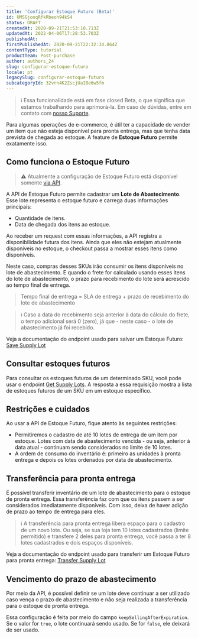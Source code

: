 ```yaml
---
title: 'Configurar Estoque Futuro (Beta)'
id: UMSGjooqRfkRbeoh94kS4
status: DRAFT
createdAt: 2020-09-21T21:53:10.713Z
updatedAt: 2022-04-06T17:28:53.703Z
publishedAt: 
firstPublishedAt: 2020-09-21T22:32:34.864Z
contentType: tutorial
productTeam: Post-purchase
author: authors_24
slug: configurar-estoque-futuro
locale: pt
legacySlug: configurar-estoque-futuro
subcategoryId: 32vrn4K2ZscjUaIBe6w5fm
---
```


>ℹ️ Essa funcionalidade está em fase closed Beta, o que significa que estamos trabalhando para aprimorá-la. Em caso de dúvidas, entre em contato com [nosso Suporte](https://support.vtex.com/hc/pt-br/requests).

Para algumas operações de e-commerce, é útil ter a capacidade de vender um item que não esteja disponível para pronta entrega, mas que tenha data prevista de chegada ao estoque. A feature de __Estoque Futuro__ permite exatamente isso.

## Como funciona o Estoque Futuro

>⚠️ Atualmente a configuração de Estoque Futuro está disponível somente <a target="_blank" href="https://developers.vtex.com/reference/inventory#savesupplylot">via API</a>.

A API de Estoque Futuro permite cadastrar um __Lote de Abastecimento__. Esse lote representa o estoque futuro e carrega duas informações principais:
- Quantidade de itens.
- Data de chegada dos itens ao estoque.

Ao receber um request com essas informações, a API registra a disponibilidade futura dos itens. Ainda que eles não estejam atualmente disponíveis no estoque, o checkout passa a mostrar esses itens como disponíveis.

Neste caso, compras desses SKUs irão consumir os itens disponíveis no lote de abastecimento. E quando o frete for calculado usando esses itens do lote de abastecimento, o prazo para recebimento do lote será acrescido ao tempo final de entrega.

>Tempo final de entrega = SLA de entrega + prazo de recebimento do lote de abastecimento

>ℹ️ Caso a data do recebimento seja anterior à data do cálculo do frete, o tempo adicional será 0 (zero), já que - neste caso - o lote de abastecimento já foi recebido.

Veja a documentação do endpoint usado para salvar um Estoque Futuro:
[Save Supply Lot](https://developers.vtex.com/reference/inventory#savesupplylot)

## Consultar estoques futuros

Para consultar os estoques futuros de um determinado SKU, você pode usar o endpoint [Get Supply Lots](https://developers.vtex.com/reference/inventory#getsupplylots). A resposta a essa requisição mostra a lista de estoques futuros de um SKU em um estoque específico.

## Restrições e cuidados

Ao usar a API de Estoque Futuro, fique atento às seguintes restrições:

- Permitiremos o cadastro de até 10 lotes de entrega de um item por estoque. Lotes com data de abastecimento vencida - ou seja, anterior à data atual - continuam sendo considerados no limite de 10 lotes.
- A ordem de consumo do inventário é: primeiro as unidades à pronta entrega e depois os lotes ordenados por data de abastecimento.

## Transferência para pronta entrega

É possível transferir inventário de um lote de abastecimento para o estoque de pronta entrega. Essa transferência faz com que os itens passem a ser considerados imediatamente disponíveis. Com isso, deixa de haver adição de prazo ao tempo de entrega para eles.

>ℹ️ A transferência para pronta entrega libera espaço para o cadastro de um novo lote. Ou seja, se sua loja tem 10 lotes cadastrados (limite permitido) e transfere 2 deles para pronta entrega, você passa a ter 8 lotes cadastrados e dois espaços disponíveis.

Veja a documentação do endpoint usado para transferir um Estoque Futuro para pronta entrega:
[Transfer Supply Lot](https://developers.vtex.com/reference/inventory#transfersupplylot)

## Vencimento do prazo de abastecimento

Por meio da API, é possível definir se um lote deve continuar a ser utilizado caso vença o prazo de abastecimento e não seja realizada a transferência para o estoque de pronta entrega.

Essa configuração é feita por meio do campo `keepSellingAfterExpiration`. Se o valor for `true`, o lote continuará sendo usado. Se for `false`, ele deixará de ser usado.
